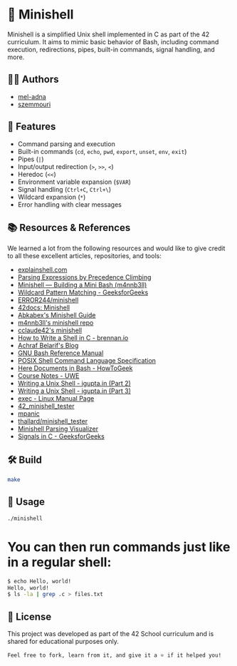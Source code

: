 # 🐚 Minishell

Minishell is a simplified Unix shell implemented in C as part of the 42 curriculum. It aims to mimic basic behavior of Bash, including command execution, redirections, pipes, built-in commands, signal handling, and more.

## 🧑‍💻 Authors

- [mel-adna](https://github.com/mel-adna)
- [szemmouri](https://github.com/szemmouri)

## 🚀 Features

- Command parsing and execution
- Built-in commands (`cd`, `echo`, `pwd`, `export`, `unset`, `env`, `exit`)
- Pipes (`|`)
- Input/output redirection (`>`, `>>`, `<`)
- Heredoc (`<<`)
- Environment variable expansion (`$VAR`)
- Signal handling (`Ctrl+C`, `Ctrl+\`)
- Wildcard expansion (`*`)
- Error handling with clear messages

## 📚 Resources & References

We learned a lot from the following resources and would like to give credit to all these excellent articles, repositories, and tools:

- [explainshell.com](https://explainshell.com/)
- [Parsing Expressions by Precedence Climbing](https://eli.thegreenplace.net/2012/08/02/parsing-expressions-by-precedence-climbing)
- [Minishell — Building a Mini Bash (m4nnb3ll)](https://m4nnb3ll.medium.com/minishell-building-a-mini-bash-a-42-project-b55a10598218)
- [Wildcard Pattern Matching - GeeksforGeeks](https://www.geeksforgeeks.org/wildcard-pattern-matching/)
- [ERROR244/minishell](https://github.com/ERROR244/minishell)
- [42docs: Minishell](https://harm-smits.github.io/42docs/projects/minishell)
- [Abkabex's Minishell Guide](https://medium.com/@abkabex/minishell-42-f680eadde592)
- [m4nnb3ll's minishell repo](https://github.com/m4nnb3ll/minishell)
- [cclaude42's minishell](https://github.com/cclaude42/minishell)
- [How to Write a Shell in C - brennan.io](https://brennan.io/2015/01/16/write-a-shell-in-c/)
- [Achraf Belarif's Blog](https://achrafbelarif.medium.com/42cursus-minishell-29cd25f972e6)
- [GNU Bash Reference Manual](https://www.gnu.org/savannah-checkouts/gnu/bash/manual/html_node/index.html)
- [POSIX Shell Command Language Specification](https://pubs.opengroup.org/onlinepubs/9699919799/utilities/V3_chap02.html)
- [Here Documents in Bash - HowToGeek](https://www.howtogeek.com/719058/how-to-use-here-documents-in-bash-on-linux/)
- [Course Notes - UWE](http://www.cems.uwe.ac.uk/~irjohnso/coursenotes/lrc/system/shell/)
- [Writing a Unix Shell - igupta.in (Part 2)](https://igupta.in/blog/writing-a-unix-shell-part-2/)
- [Writing a Unix Shell - igupta.in (Part 3)](https://igupta.in/blog/writing-a-unix-shell-part-3/)
- [exec - Linux Manual Page](https://linux.die.net/man/3/exec)
- [42_minishell_tester](https://github.com/zstenger93/42_minishell_tester)
- [mpanic](https://github.com/ChewyToast/mpanic)
- [thallard/minishell_tester](https://github.com/thallard/minishell_tester)
- [Minishell Parsing Visualizer](https://minishell-parsing.vercel.app/)
- [Signals in C - GeeksforGeeks](https://www.geeksforgeeks.org/signals-c-language/)

## 🛠️ Build

```bash
make
```

## 🧪 Usage

```bash
./minishell
```

# You can then run commands just like in a regular shell:

```bash
$ echo Hello, world!
Hello, world!
$ ls -la | grep .c > files.txt
```

## 📄 License

This project was developed as part of the 42 School curriculum and is shared for educational purposes only.

```Feel free to fork, learn from it, and give it a ⭐ if it helped you!```

